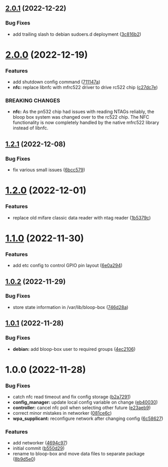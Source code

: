 ## [2.0.1](https://github.com/bloop-box/bloop-box-client/compare/v2.0.0...v2.0.1) (2022-12-22)


### Bug Fixes

* add trailing slash to debian sudoers.d deployment ([3c816b2](https://github.com/bloop-box/bloop-box-client/commit/3c816b2a9fd628d386308544a926192540594f60))

# [2.0.0](https://github.com/bloop-box/bloop-box-client/compare/v1.2.1...v2.0.0) (2022-12-19)


### Features

* add shutdown config command ([711147a](https://github.com/bloop-box/bloop-box-client/commit/711147a908e32bec764f20df35e23601dea715f9))
* **nfc:** replace libnfc with mfrc522 driver to drive rc522 chip ([c27dc7e](https://github.com/bloop-box/bloop-box-client/commit/c27dc7e2ad2bfdff587a799d21e0ab95be3e19de))


### BREAKING CHANGES

* **nfc:** As the pn532 chip had issues with reading NTAGs reliably, the
bloop box system was changed over to the rc522 chip. The NFC functionality is
now completely handled by the native mfrc522 library instead of libnfc.

## [1.2.1](https://github.com/bloop-box/bloop-box-client/compare/v1.2.0...v1.2.1) (2022-12-08)


### Bug Fixes

* fix various small issues ([6bcc579](https://github.com/bloop-box/bloop-box-client/commit/6bcc579fb2639d5e21d7442e5e6bbad4e1549c95))

# [1.2.0](https://github.com/bloop-box/bloop-box-client/compare/v1.1.0...v1.2.0) (2022-12-01)


### Features

* replace old mifare classic data reader with ntag reader ([1b5379c](https://github.com/bloop-box/bloop-box-client/commit/1b5379c4dcc999554df970b4447df64b36cb53d5))

# [1.1.0](https://github.com/bloop-box/bloop-box-client/compare/v1.0.2...v1.1.0) (2022-11-30)


### Features

* add etc config to control GPIO pin layout ([6e0a294](https://github.com/bloop-box/bloop-box-client/commit/6e0a294200cc1d6366a1b2a81a33fb8d0ceb583e))

## [1.0.2](https://github.com/bloop-box/bloop-box-client/compare/v1.0.1...v1.0.2) (2022-11-29)


### Bug Fixes

* store state information in /var/lib/bloop-box ([746d28a](https://github.com/bloop-box/bloop-box-client/commit/746d28a3e5857435859830e2b42fc919c5f5f15d))

## [1.0.1](https://github.com/bloop-box/bloop-box-client/compare/v1.0.0...v1.0.1) (2022-11-28)


### Bug Fixes

* **debian:** add bloop-box user to required groups ([4ec2106](https://github.com/bloop-box/bloop-box-client/commit/4ec21062ac5ef0bb6ce640e5118b337e0883e20c))

# 1.0.0 (2022-11-28)


### Bug Fixes

* catch nfc read timeout and fix config storage ([b2a7291](https://github.com/bloop-box/bloop-box-client/commit/b2a7291f6aa810a21c4a114889f88ca2b832d1d8))
* **config_manager:** update local config variable on change ([eb40030](https://github.com/bloop-box/bloop-box-client/commit/eb4003029927e8b495f998e9158170738eb69171))
* **controller:** cancel nfc poll when selecting other future ([e23aeb9](https://github.com/bloop-box/bloop-box-client/commit/e23aeb97bb8e33a92e8e73cd9ba56e30beefb0a1))
* correct minor mistakes in networker ([081ce6c](https://github.com/bloop-box/bloop-box-client/commit/081ce6cc29325ef249dce2a561bc374f43c2a21f))
* **wpa_supplicant:** reconfigure network after changing config ([6c58627](https://github.com/bloop-box/bloop-box-client/commit/6c5862786be1fdc60230a2c314c92fb2cf1e0dff))


### Features

* add networker ([4694c97](https://github.com/bloop-box/bloop-box-client/commit/4694c9734222a3d72520a7b90c8485c69b0b9891))
* initial commit ([b550d29](https://github.com/bloop-box/bloop-box-client/commit/b550d298505cbbbc4f1bb173aeaaea69d8bc9f0b))
* rename to bloop-box and move data files to separate package ([8b9d5e0](https://github.com/bloop-box/bloop-box-client/commit/8b9d5e0c7e8af27da9e81c0cdd2b52b95fc53b01))
